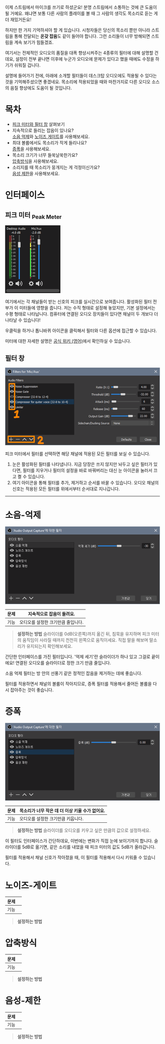 이제 스트림에서 마이크를 쓰기로 하셨군요! 분명 스트림에서 소통하는 것에 큰 도움이 될 거예요. 왜냐면 보통 다른 사람의 플레이를 볼 때 그 사람의 생각도 목소리로 듣는 게 더 재밌거든요!

하지만 한 가지 기억하셔야 할 게 있습니다. 시청자들은 당신의 목소리 뿐만 아니라 스트림을 통해 전달되는 **온갖 잡음**도 같이 들어야 합니다. 그런 소리들이 너무 방해되면 스트림을 계속 보기가 힘들겠죠.

여기서는 전체적인 오디오의 품질을 대폭 향상시켜주는 4종류의 필터에 대해 설명할 건데요, 설정이 전부 끝나면 이후에 누군가 오디오에 문제가 있다고 했을 때에도 수정을 하기가 쉬워질 겁니다.

설명에 들어가기 전에, 아래에 소개할 필터들이 데스크탑 오디오에도 적용될 수 있다는 것을 기억해주셨으면 좋겠네요. 목소리에 적용되었을 때와 마찬가지로 다른 오디오 소스의 음질 향상에도 도움이 될 것입니다.

# 목차

- [피크 미터와 필터 창](#인터페이스) 살펴보기
- 지속적으로 들리는 잡음이 있나요?  
  [소음 억제](#소음-억제)와 [노이즈 게이트](#노이즈-게이트)를 사용해보세요.
- 최대 볼륨에서도 목소리가 작게 들리나요?  
  [증폭](#증폭)을 사용해보세요.
- 목소리 크기가 너무 들쑥날쑥한가요?  
  [압축방식](#압축방식)을 사용해보세요.
- 소리지를 때 목소리가 뭉개지는 게 걱정이신가요?  
  [음성 제한](#음성-제한)을 사용해보세요.

# 인터페이스

## 피크 미터 <sub>Peak Meter</sub>

![피크 미터][OBS Peak Meter]

여기에서는 각 채널들이 받는 신호의 피크를 실시간으로 보여줍니다. 활성화된 필터 전부가 이 미터들에 영향을 줍니다. 저는 수직 형태로 설정해 놓았지만, 기본 설정에서는 수평 형태로 나타납니다. 컴퓨터에 연결된 오디오 장치들이 있다면 채널이 두 개보다 더 나타날 수 있습니다!

우클릭을 하거나 톱니바퀴 아이콘을 클릭해서 필터와 다른 옵션에 접근할 수 있습니다.

미터에 대한 자세한 설명은 [공식 위키 (영어)][Reading the Volume Meter]에서 확인하실 수 있습니다.

## 필터 창

![필터 창][OBS Filter Window]

피크 미터에서 필터를 선택하면 해당 채널에 적용된 모든 필터를 보실 수 있습니다.

1. 눈은 활성화된 필터를 나타냅니다. 지금 당장은 쓰지 않지만 놔두고 싶은 필터가 있다면, 필터를 지우거나 필터의 설정을 바로 바꿔버리는 대신 눈 아이콘을 눌러서 끄고 켤 수 있습니다.
2. 여기 아이콘을 통해 필터를 추가, 제거하고 순서를 바꿀 수 있습니다. 오디오 채널의 신호는 적용된 모든 필터를 위에서부터 순서대로 지나갑니다.

- - -

# 소음-억제

![소음 억제 창][Window: Noise Suppression]

| 문제 | 지속적으로 잡음이 들려요. |
| ---- | ---------------- |
| 기능 | 오디오를 설정한 크기만큼 줄입니다. |

> **설정하는 방법** 슬라이더를 0dB(오른쪽)까지 옮긴 뒤, 침묵을 유지하며 피크 미터의 움직임이 사라질 때까지 천천히 왼쪽으로 움직이세요. 직접 말을 해보며 말소리가 유지되는지 확인해보세요.

간단한 인터페이스를 가진 필터입니다. '억제 세기'란 슬라이더가 하나 있고 그걸로 끝이에요! 연결된 오디오를 슬라이더로 정한 크기 만큼 줄입니다.

소음 억제 필터는 방 안의 선풍기 같은 정적인 잡음을 제거하는 데에 좋습니다.

필터를 적용하면서 채널의 볼륨이 작아지므로, 증폭 필터를 적용해서 줄어든 볼륨을 다시 잡아주는 것이 좋습니다.

# 증폭

![증폭 창][Window: Gain]

| 문제 | 목소리가 너무 작은 데 더 이상 키울 수가 없어요. |
| ---- | ---------------- |
| 기능 | 오디오를 설정한 크기만큼 키웁니다. |

> **설정하는 방법** 슬라이더를 오디오를 키우고 싶은 만큼의 값으로 설정하세요.

이 필터도 인터페이스가 간단하데요, 이번에는 변화가 직접 눈에 보이기까지 합니다. 슬라이더를 5dB로 옮기면, 같은 소리를 내었을 때 피크 미터의 값도 5dB가 올라갑니다.

필터를 적용해서 채널 신호가 작아졌을 때, 이 필터를 적용해서 다시 키워줄 수 있습니다.

# 노이즈-게이트



| 문제 |  |
| ---- | ---------------- |
| 기능 |  |

> **설정하는 방법** 

# 압축방식



| 문제 |  |
| ---- | ---------------- |
| 기능 |  |

> **설정하는 방법** 

# 음성-제한



| 문제 |  |
| ---- | ---------------- |
| 기능 |  |

> **설정하는 방법** 

[OBS Peak Meter]: ./image/peak-meter.png
[Reading the Volume Meter]: https://github.com/obsproject/obs-studio/wiki/Understanding-The-Mixer#reading-the-volume-meter
[OBS Filter Window]: ./image/filter-window.png

[Window: Noise Suppression]: ./image/ko/ns-window.png "window of Noise Suppression"
[Window: Noise Gate]: ./image/ko/ng-window.png "window of Noise Gate"
[Window: Compressor]: ./image/ko/c-window.png "window of Compressor"
[Compressor Steps]: ./image/compressor-steps.png "Step by step process to set up Compressor"
[Compressor Input-Output Graph]: ./image/compressor-io-graph.png "Compressor Concept in an Input-Output Graph"
[Window: Gain]: ./image/ko/g-window.png "window of Gain"
[Window: Limiter]: ./image/ko/l-window.png "window of Limiter"
